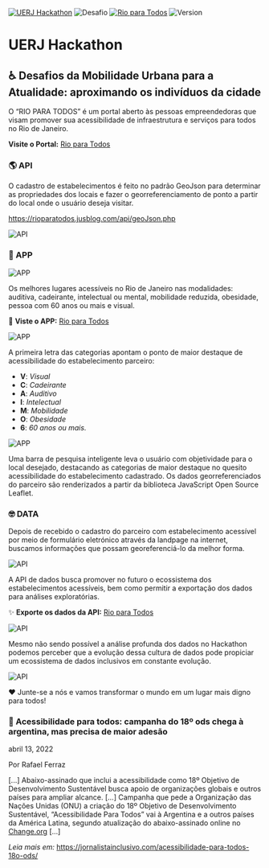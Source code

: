[![UERJ Hackathon](https://img.shields.io/badge/UERJ_Hackathon-2022-blue)](https://sdp.saidopapel.com.br/hackathon-uerj)
![Desafio](https://img.shields.io/badge/Mobilidade_Urbana-Desafio_✅-green)
[![Rio para Todos](https://img.shields.io/badge/Demo-Online-success)](https://rioparatodos.jusblog.com/)
![Version](https://img.shields.io/badge/Version-1.0.0-green)

# UERJ Hackathon

## ♿ Desafios da Mobilidade Urbana para a Atualidade: aproximando os indivíduos da cidade

O “RIO PARA TODOS” é um portal aberto às pessoas empreendedoras que visam promover sua acessibilidade de infraestrutura e serviços para todos no Rio de Janeiro.

**Visite o Portal:** [Rio para Todos](https://uerj.paulocrisci.com.br/)

### 🌎 API

O cadastro de estabelecimentos é feito no padrão GeoJson para determinar as propriedades dos locais e fazer o georreferenciamento de ponto a partir do local onde o usuário deseja visitar.

https://rioparatodos.jusblog.com/api/geoJson.php

![API](https://rioparatodos.jusblog.com/assets/share/api/1.png)

### 🐣️ APP

![APP](https://rioparatodos.jusblog.com/assets/share/app/mobile/1.png)

Os melhores lugares acessíveis no Rio de Janeiro nas modalidades: auditiva, cadeirante, intelectual ou mental, mobilidade reduzida, obesidade, pessoa com 60 anos ou mais e visual.

📱 **Viste o APP:** [Rio para Todos](https://rioparatodos.jusblog.com/)

![APP](https://rioparatodos.jusblog.com/assets/share/app/1.png)

A primeira letra das categorias apontam o ponto de maior destaque de acessibilidade do estabelecimento parceiro:

- **V**: *Visual*
- **C**: *Cadeirante*
- **A**: *Auditivo*
- **I**: *Intelectual*
- **M**: *Mobilidade*
- **O**: *Obesidade*
- **6**: *60 anos ou mais.*

![APP](https://rioparatodos.jusblog.com/assets/share/app/2.png)

Uma barra de pesquisa inteligente leva o usuário com objetividade para o local desejado, destacando as categorias de maior destaque no quesito acessibilidade do estabelecimento cadastrado. Os dados georreferenciados do parceiro são renderizados a partir da biblioteca JavaScript Open Source Leaflet.

### 🤓 DATA

Depois de recebido o cadastro do parceiro com estabelecimento acessível por meio de formulário eletrónico através da landpage na internet, buscamos informações que possam georeferenciá-lo da melhor forma.

![API](https://rioparatodos.jusblog.com/assets/share/data/1.png)

A API de dados busca promover no futuro o ecossistema dos estabelecimentos acessíveis, bem como permitir a exportação dos dados para análises exploratórias.

✨ **Exporte os dados da API:** [Rio para Todos](https://rioparatodos.jusblog.com/datascience/)

![API](https://rioparatodos.jusblog.com/assets/share/data/2.png)

Mesmo não sendo possível a análise profunda dos dados no Hackathon podemos perceber que a evolução dessa cultura de dados pode propiciar um ecossistema de dados inclusivos em constante evolução.

![API](https://rioparatodos.jusblog.com/assets/share/data/3.png)

❤️ Junte-se a nós e vamos transformar o mundo em um lugar mais digno para todos!

### 📰  Acessibilidade para todos: campanha do 18º ods chega à argentina, mas precisa de maior adesão

abril 13, 2022

Por Rafael Ferraz

[...] Abaixo-assinado que inclui a acessibilidade como 18º Objetivo de Desenvolvimento Sustentável busca apoio de organizações globais e outros países para ampliar alcance. [...] Campanha que pede a Organização das Nações Unidas (ONU) a criação do 18º Objetivo de Desenvolvimento Sustentável, “Acessibilidade Para Todos” vai à Argentina e a outros países da América Latina, segundo atualização do abaixo-assinado online no [Change.org](https://www.change.org/p/casa-onu-brasil-quadra-802-conjunto-c-lote-17-setor-de-embaixadas-norte-cep-70800-400-bras%C3%ADlia-d-acessibilidade-para-todos-como-o-18o-objetivo-de-desenvolvimento-sustent%C3%A1vel/u/30424121) [...]

*Leia mais em:* https://jornalistainclusivo.com/acessibilidade-para-todos-18o-ods/
